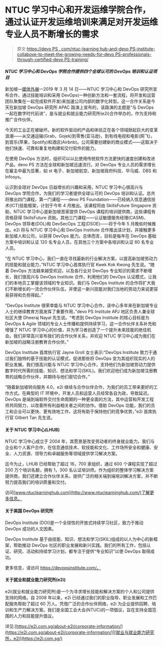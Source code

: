 # NTUC 学习中心和开发运维学院合作，通过认证开发运维培训来满足对开发运维专业人员不断增长的需求

> 原文:[https://devo PS . com/ntuc-learning hub-and-devo PS-institute-collabove-to-meet-the-growing-needs-for-devo PS-professionals-through-certified-devo PS-training/](https://devops.com/ntuc-learninghub-and-devops-institute-collaborate-to-meet-the-growing-need-for-devops-professionals-through-certified-devops-training/)

#### *NTUC 学习中心和 DevOps 学院合作提供四个全球认可的 DevOps 培训和认证项目*

新加坡—[媒体外展](http://www.media-outreach.com/)—2019 年 3 月 14 日——NTUC 学习中心和 DevOps 研究所宣布合作，通过技能培训和采用 DevOps(一种创新方法和一套流程，将开发和运营团队聚集在一起完成软件开发)来加速公司内部的数字化转型。这一合作关系是今天在新加坡 DevOps 研究所 APAC 路演上宣布的，该路演的主题是“与 DevOps 一起在数字时代前进”，是与就业和就业能力研究所(e2i)合作举办的，作为支持和推广合作伙伴。

今天的工业正在被破坏。新的软件驱动的产品和体验正在各个领域掀起巨大的变革浪潮——从交通运输(Grab，Gojek)到零售(亚马逊)，到有线电视和电影(网飞)，到音乐(苹果，Spotify)和酒店(Airbnb)。公司需要创建新的商业模式——这取决于他们快速、可靠和重复地构建和交付软件的能力。

在使用 DevOps 方法时，组织可以以比使用传统软件方法更快的速度创建和改进产品，devo PS 方法在全球和新加坡迅速流行。对 DevOps 专业人员的需求增长在雇主中最为显著，如 st 电子、新加坡航空、新加坡政府科技、毕马威、DBS 和 Infosys。

认识到全球对 DevOps 日益增长的兴趣和采用，NTUC 学习中心很高兴与 DevOps 学院合作，为我们的学习者提供全球认可的 DevOps 培训和认证。总共将推出四门课程，第一门课程——devo PS Foundation——已经纳入信息通信技术(ICT)技能框架，计划于今年 4 月推出。该课程将由 SkillsFuture Singapore 资助，NTUC 学习中心是新加坡首家提供 DevOps 课程的培训提供商，这些课程有资格获得 SkillsFuture 资助。其他三门课程——认证敏捷服务经理(CASM)、DevOps 领导者(DOL)和 DevSecOps 工程(DSOE)——将于今年 5 月晚些时候推出。e2i 将与 NTUC 学习中心和 DevOps Institute 合作推出该计划，并接触更多新加坡人和公司，以获得 DevOps 能力。总体而言，目标是每年在 DevOps 基础方案中培训和认证 120 名专业人员，在其他三个方案中各培训和认证 60 名专业人员。

“在 NTUC 学习中心，我们一直在寻找最新的行业解决方案，以提高新加坡劳动力的技能和就业能力，”NTUC 学习中心首席执行官 Kwek Kok Kwong 先生说。“随着 DevOps 方法越来越受欢迎，以及各行业对 DevOps 专业知识的需求不断增长，我们很高兴与 DevOps Institute 合作，利用他们的 DevOps 认证模式，让我们的本地员工掌握该领域的专业知识。我们与 DevOps Institute 的合作将扩大我们不断增长的一流合作伙伴队伍，并使这一新兴技能对我们当地的劳动力来说更容易获得和负担得起。”

“DevOps Institute 很荣幸能与 NTUC 学习中心合作，该中心多年来在新加坡专业人士的继续教育方面发挥了重要作用，”devo PS Institute APJ 地区负责人兼全球社区大使 Dheeraj Nayal 先生说。“考虑到 DevOps Institute 的核心目标是为 DevOps & Agile 领域的专业人士传播和提供持续学习，这一合作伙伴关系补充和增强了 NTUC 学习中心的价值，并为学习者创造了一个提升未来技能的绝佳机会。我们非常高兴宣布我们的合作伙伴关系，并欢迎 NTUC 学习中心成为我们在新加坡的战略注册教育合作伙伴。”

DevOps Institute 首席执行官 Jayne Groll 女士表示:“DevOps Institute 致力于通过我们独特的基于技能的认证模式，促进那些将 DevOps 变为其组织现实的人的职业发展。我们很高兴能与 NTUC 学习中心合作，支持他们为新加坡劳动力提供数字时代所需的技能、知识、想法和学习(SKIL)。我们欢迎他们成为新加坡注册教育的战略合作伙伴，并期待与他们密切合作。”

“随着新加坡转向服务 4.0，e2i 继续与合作伙伴合作，为我们的员工带来更好的工作方式。在典型的 IT 环境中，开发人员和运营人员经常各自为政，导致延迟。DevOps 是端到端软件交付生命周期的一种更全面的方法，其中运营和开发工程师共同努力，以改善所有利益相关者之间的协作。借助 DevOps 功能，我们的员工和企业可以更快、更有效地工作，这将有助于保持他们的竞争优势，”e2i 首席执行官 Gilbert Tan 先生说。

#### 关于 NTUC 学习中心(LHUB)

NTUC 学习中心成立于 2004 年，其愿景是改变劳动者的终身就业能力。我们与企业和个人客户合作，在信息通信技术、软技能和文化、工作场所安全和健康、安全、人力资源、领导力和卓越服务等领域提供学习解决方案。

迄今为止，LHUB 已经帮助了超过 16，700 家组织，通过 600 个课程实现了超过 200 万个培训名额，拥有 1，300 名认证培训师。作为组织的整体学习解决方案提供商，我们还建立合作伙伴关系，提供广泛的相关端到端培训解决方案，并不断努力提高我们的培训质量和交付。

访问[www.ntuclearninghub.com](http://www.ntuclearninghub.com/)了解更多信息。

#### 关于美国 DevOps 研究所

DevOps Institute (DOI)是一个全球性的开放式持续学习社区，致力于推动 DevOps 成功的人文因素。

DevOps Institute 基于由技能、知识、想法和学习(SKIL)组成的以人为中心的新框架，帮助推动 DevOps 社区的职业发展和新兴实践。我们的所有工作，包括认证、研究、活动和持续学习计划，都专注于提供“专业知识”以使 DevOps 取得成功。

更多信息，请访问 https://devopsinstitute.com/。

#### 关于就业和就业能力研究所(e2i)

e2i(就业和就业能力研究所)是一个为寻求增长技能和解决方案的个人和公司提供支持的网络。自 2008 年以来，e2i 已经通过我们的职业指导、职业发展和工作匹配服务帮助了超过 60 万人。凭借广泛的合作伙伴网络，e2i 为企业提供招聘、培训和生产力解决方案。我们是全国工会大会(NTUC)的一项倡议，旨在支持全国范围的人力和技能提升倡议。

详见:[https://e2i.com.sg/about-e2i/corporate-information/](https://e2i.com.sg/about-e2i/corporate-information/)|[就业与就业能力研究所，e2i](https://e2i.com.sg/)
